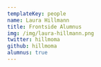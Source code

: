 ```yaml
---
templateKey: people
name: Laura Hillmann
title: Frontside Alumnus
img: /img/laura-hillmann.png
twitter: hillmoma
github: hillmoma
alumnus: true
---
```

